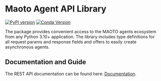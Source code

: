 # Maoto Agent API Library

[![PyPI version](https://img.shields.io/pypi/v/maoto-agent.svg)](https://pypi.org/project/maoto-agent/) [![Conda Version](https://img.shields.io/conda/vn/conda-forge/maoto-agent.svg)](https://anaconda.org/conda-forge/maoto-agent)


The package provides convenient access to the MAOTO agents ecosystem from any Python 3.10+ application. The library includes type definitions for all request params and response fields and offers to easily create asynchronous agents.

## Documentation and Guide

The REST API documentation can be found here: [Documentation](https://github.com/automaoto/maoto-agent/wiki).
